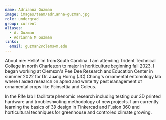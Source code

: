 ```yaml
---
name: Adrianna Guzman
image: images/team/adrianna-guzman.jpg
role: undergrad
group: current
aliases:
  - A. Guzman
  - Adrianna M Guzman
links:
  email: guzman2@clemsom.edu 
---
```


About me:
Hello! Im from South Carolina. I am attending Trident Technical College in north Charleston to major in horiticulture beginning fall 2023. I began working at Clemson's Pee Dee Research and Education Center in summer 2022 for Dr. Juang Horng (JC) Chong's ornamental entomology lab where I aided research on aphid and white fly pest management of ornamental crops like Poinsettia and Coleus. 

In the Rife lab I facilitate phenomic research including testing our 3D printed hardware and troubleshooting methodology of new projects. I am currently learning the basics of 3D design in Tinkercad and Fusion 360 and horticultural techniques for greenhouse and controlled climate growing.
